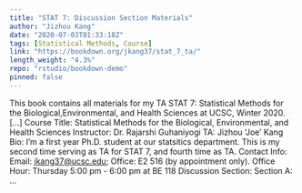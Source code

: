 ```yaml
---
title: "STAT 7: Discussion Section Materials"
author: "Jizhou Kang"
date: "2020-07-03T01:33:18Z"
tags: [Statistical Methods, Course]
link: "https://bookdown.org/jkang37/stat_7_ta/"
length_weight: "4.3%"
repo: "rstudio/bookdown-demo"
pinned: false
---
```


This book contains all materials for my TA STAT 7: Statistical Methods for the Biological,Environmental, and Health Sciences at UCSC, Winter 2020. [...] Course Title: Statistical Methods for the Biological, Environmental, and Health Sciences Instructor: Dr. Rajarshi Guhaniyogi TA: Jizhou ‘Joe’ Kang Bio: I’m a first year Ph.D. student at our statsitics department. This is my second time serving as TA for STAT 7, and fourth time as TA. Contact Info: Email: jkang37@ucsc.edu; Office: E2 516 (by appointment only). Office Hour: Thursday 5:00 pm - 6:00 pm at BE 118 Discussion Section: Section A: ...
